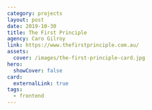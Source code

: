 ```yaml
---
category: projects
layout: post
date: 2019-10-30
title: The First Principle
agency: Caro Gilroy
link: https://www.thefirstprinciple.com.au/
assets:
  cover: /images/the-first-principle-card.jpg
hero:
  showCover: false
card:
  externalLink: true
tags:
  - frontend
---
```


<Media src="/images/billys-coffee-hero.jpg" />

<PostButton link="https://billyscoffeecairns.com.au/" label="Visit Billy's Coffee" />

<script>
import Media from "../../src/components/Media";
import PostButton from "../../src/components/PostButton";
export default {
  components: {
    Media,
    PostButton
  }
}
</script>
